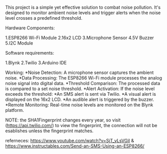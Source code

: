 This project is a simple yet effective solution to combat noise pollution. It's designed to monitor ambient noise levels and trigger alerts when the noise level crosses a predefined threshold.

Hardware Components:

1.ESP8266 Wi-Fi Module 2.16x2 LCD 3.Microphone Sensor 4.5V Buzzer 5.I2C Module

Software requirements:

1.Blynk 2.Twilio 3.Arduino IDE

Working: *Noise Detection: A microphone sensor captures the ambient noise. *Data Processing: The ESP8266 Wi-Fi module processes the analog noise signal into digital data. *Threshold Comparison: The processed data is compared to a set noise threshold. *Alert Activation: If the noise level exceeds the threshold: *An SMS alert is sent via Twilio. *A visual alert is displayed on the 16x2 LCD. *An audible alert is triggered by the buzzer. *Remote Monitoring: Real-time noise levels are monitored on the Blynk platform.

NOTE: the SHA1Fingerprint changes every year, so visit (https://api.twilio.com/) to view the fingerprint, the connection will not be esablishes unless the fingerprint matches.

referneces: https://www.youtube.com/watch?v=SjT_yLsVGiI & https://www.instructables.com/Send-an-SMS-Using-an-ESP8266/
